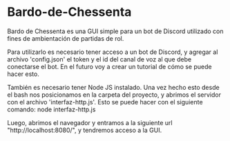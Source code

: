 # Bardo-de-Chessenta
Bardo de Chessenta es una GUI simple para un bot de Discord utilizado con fines de ambientación de partidas de rol.

Para utilizarlo es necesario tener acceso a un bot de Discord, y agregar al archivo 'config.json' el token 
y el id del canal de voz al que debe conectarse el bot. En el futuro voy a crear un tutorial de cómo se puede hacer esto.

También es necesario tener Node JS instalado. Una vez hecho esto desde el bash nos posicionamos en la carpeta del proyecto,
y abrimos el servidor con el archivo 'interfaz-http.js'. Esto se puede hacer con el siguiente comando:
node interfaz-http.js

Luego, abrimos el navegador y entramos a la siguiente url "http://localhost:8080/", y tendremos acceso a la GUI.
